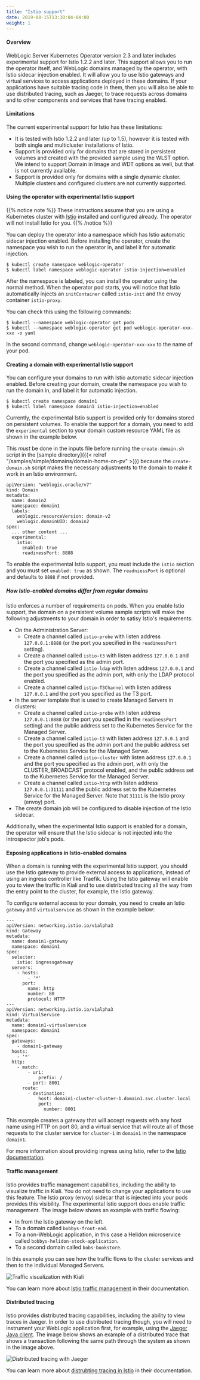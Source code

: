 ```yaml
---
title: "Istio support"
date: 2019-08-15T13:30:04-04:00
weight: 1
---
```


#### Overview

WebLogic Server Kubernetes Operator version 2.3 and later includes experimental support for Istio 1.2.2 and later.
This support allows you to run the operator itself, and WebLogic domains managed by
the operator, with Istio sidecar injection enabled.  It will allow you to use
Istio gateways and virtual services to access applications deployed in these domains.
If your applications have suitable tracing code in them, then you will also be able to
use distributed tracing, such as Jaeger, to trace requests across domains and to
other components and services that have tracing enabled.

#### Limitations

The current experimental support for Istio has these limitations:

* It is tested with Istio 1.2.2 and later (up to 1.5), however it is tested with both single and
  multicluster installations of Istio.
* Support is provided only for domains that are stored in persistent
  volumes and created with the provided sample using the WLST option.
  We intend to support Domain in Image and WDT options as well, but that is not currently
  available.
* Support is provided only for domains with a single dynamic cluster.
  Multiple clusters and configured clusters are not currently supported.

#### Using the operator with experimental Istio support

{{% notice note %}}
These instructions assume that you are using a Kubernetes cluster with
[Istio](https://istio.io) installed and configured already.  The operator will not install
Istio for you.
{{% /notice %}}

You can deploy the operator into a namespace which has Istio automatic sidecar
injection enabled.  Before installing the operator, create the namespace you
wish to run the operator in, and label it for automatic injection.

```
$ kubectl create namespace weblogic-operator
$ kubectl label namespace weblogic-operator istio-injection=enabled
```

After the namespace is labeled, you can install the operator using the normal
method.  When the operator pod starts, you will notice that Istio automatically
injects an `initContainer` called `istio-init` and the envoy container `istio-proxy`.

You can check this using the following commands:

```
$ kubectl --namespace weblogic-operator get pods
$ kubectl --namespace weblogic-operator get pod weblogic-operator-xxx-xxx -o yaml
```

In the second command, change `weblogic-operator-xxx-xxx` to the name of your pod.

#### Creating a domain with experimental Istio support

You can configure your domains to run with Istio automatic sidecar injection enabled.
Before creating your domain, create the namespace you wish to run the domain in,
and label it for automatic injection.

```
$ kubectl create namespace domain1
$ kubectl label namespace domain1 istio-injection=enabled
```

Currently, the experimental Istio support is provided only for domains stored on
persistent volumes.  To enable the support for a domain, you need to add the
`experimental` section to your domain custom resource YAML file as shown in the
example below.  

This *must* be done in the inputs file before running the `create-domain.sh` script
in the [sample directory]({{< relref "/samples/simple/domains/domain-home-on-pv" >}})
because the `create-domain.sh` script makes the necessary adjustments to the domain
to make it work in an Istio environment.

```
apiVersion: "weblogic.oracle/v7"
kind: Domain
metadata:
  name: domain2
  namespace: domain1
  labels:
    weblogic.resourceVersion: domain-v2
    weblogic.domainUID: domain2
spec:
  ... other content ...
  experimental:
    istio:
      enabled: true
      readinessPort: 8888
```

To enable the experimental Istio support, you must include the `istio` section
and you must set `enabled: true` as shown.  The `readniessPort` is optional
and defaults to `8888` if not provided.  

##### How Istio-enabled domains differ from regular domains

Istio enforces a number of requirements on pods.  When you enable Istio support, the
domain on a persistent volume sample scripts will make the following adjustments
to your domain in order to satisy Istio's requirements:

* On the Administration Server:
    * Create a channel called `istio-probe` with listen address `127.0.0.1:8888` (or
      the port you specified in the `readinessPort` setting).
    * Create a channel called `istio-t3` with listen address `127.0.0.1` and the port
      you specified as the admin port.
    * Create a channel called `istio-ldap` with listen address `127.0.0.1` and the port
      you specified as the admin port, with only the LDAP protocol enabled.
    * Create a channel called `istio-T3Channel` with listen
      address `127.0.0.1` and the port you specified as the T3 port.
* In the server template that is used to create Managed Servers in clusters:
    * Create a channel called `istio-probe` with listen address `127.0.0.1:8888` (or
      the port you specified in the `readinessPort` setting) and the public address
      set to the Kubernetes Service for the Managed Server.
    * Create a channel called `istio-t3` with listen address `127.0.0.1` and the port
      you specified as the admin port and the public address
      set to the Kubernetes Service for the Managed Server.
    * Create a channel called `istio-cluster` with listen address `127.0.0.1` and the port
      you specified as the admin port, with only the CLUSTER_BROADCAST protocol enabled,
      and the public address set to the Kubernetes Service for the Managed Server.
    * Create a channel called `istio-http` with listen address `127.0.0.1:31111` and the
      public address set to the Kubernetes Service for the Managed Server. Note that `31111`
      is the Istio proxy (envoy) port.
* The create domain job will be configured to disable injection of the Istio sidecar.

Additionally, when the experimental Istio support is enabled for a domain, the operator will
ensure that the Istio sidecar is not injected into the introspector job's pods.

#### Exposing applications in Istio-enabled domains

When a domain is running with the experimental Istio support, you should use the Istio
gateway to provide external access to applications, instead of using an ingress
controller like Traefik.  Using the Istio gateway will enable you to view the
traffic in Kiali and to use distributed tracing all the way from the entry point to
the cluster, for example, the Istio gateway.

To configure external access to your domain, you need to create an Istio `gateway` and
`virtualservice` as shown in the example below:

```
---
apiVersion: networking.istio.io/v1alpha3
kind: Gateway
metadata:
  name: domain1-gateway
  namespace: domain1
spec:
  selector:
    istio: ingressgateway
  servers:
    - hosts:
        - '*'
      port:
        name: http
        number: 80
        protocol: HTTP
---
apiVersion: networking.istio.io/v1alpha3
kind: VirtualService
metadata:
  name: domain1-virtualservice
  namespace: domain1
spec:
  gateways:
    - domain1-gateway
  hosts:
    - '*'
  http:
    - match:
        - uri:
            prefix: /
        - port: 8001
      route:
        - destination:
            host: domain1-cluster-cluster-1.domain1.svc.cluster.local
            port:
              number: 8001
```

This example creates a gateway that will accept requests with any host name
using HTTP on port 80, and a virtual service that will route all of
those requests to the cluster service for `cluster-1` in `domain1` in
the namespace `domain1`.

For more information about providing ingress using Istio, refer to the [Istio documentation](https://istio.io/docs/tasks/traffic-management/ingress/).

#### Traffic management

Istio provides traffic management capabilities, including the ability to
visualize traffic in Kiali.  You do not need to change your applications to use
this feature.  The Istio proxy (envoy) sidecar that is injected into your pods
provides this visibility. The experimental Istio support does enable
traffic management.  The image below shows an example with traffic
flowing:

* In from the Istio gateway on the left.
* To a domain called `bobbys-front-end`.
* To a non-WebLogic application, in this case a Helidon microservice
  called `bobbys-helidon-stock-application`.
* To a second domain called `bobs-bookstore`.

In this example you can see how the traffic flows to the cluster services and
then to the individual Managed Servers.

![Traffic visualization with Kiali](/weblogic-kubernetes-operator/images/kiali.png)

You can learn more about [Istio traffic management](https://istio.io/docs/concepts/traffic-management/)
in their documentation.

#### Distributed tracing

Istio provides distributed tracing capabilities, including the ability to view
traces in Jaeger.  In order to use distributed tracing though, you will need to
instrument your WebLogic application first, for example, using the
[Jaeger Java client](https://github.com/jaegertracing/jaeger-client-java).
The image below shows an example of a distributed trace
that shows a transaction following the same path through the system
as shown in the image above.

![Distributed tracing with Jaeger](/weblogic-kubernetes-operator/images/jaeger.png)

You can learn more about [distrubting tracing in Istio](https://istio.io/docs/tasks/telemetry/distributed-tracing/)
in their documentation.
